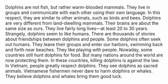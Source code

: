 Dolphins are not fish, but rather warm-blooded mammals. They live in groups and communicate with each other using their own language.
In this respect, they are similar to other animals, such as birds and bees.
Dolphins are very different from land-dwelling mammals. Their brains are about the same size as ours. They live fairly long lives—at least 20 to 30 years.
Strangely, dolphins seem to like humans. There are thousands of stories about friendships between dolphins and people.
Some dolphins often seek out humans. They leave their groups and enter our harbors, swimming back and forth near beaches. They like playing with people.
Nowaday, some countries still hunt dolphins for food. But many nations around the world are now protecting them. In these countries, killing dolphins is against the law.
In Vietnam, people greatly respect dolphins. They see dolphins as sacred animals. Vietnamese fishermen never dare to harm dolphins or whales. They believe dolphins and whales bring them good luck.

